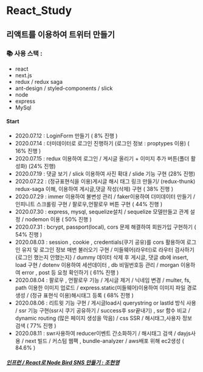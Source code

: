 # React_Study

## 리액트를 이용하여 트위터 만들기

### :books: 사용 스택 : 
- react
- next.js
- redux / redux saga
- ant-design / styled-components / slick
- node
- express
- MySql

#### Start
- 2020.07.12 : LoginForm 만들기 ( 8% 진행 )
- 2020.07.14 : 더미데이터로 로그인 진행하기 (로그인 정보 : proptypes 이용) ( 16% 진행 )
- 2020.07.15 : redux 이용하여 로그인 / 게시글 올리기 + 이미지 추가 버튼(폴더 활성화) (24% 진행)
- 2020.07.19 : 댓글 보기 / slick 이용하여 사진 확대 / slide 기능 구현 (28% 진행)
- 2020.07.22 : (정규표현식을 이용)게시글 해시 태그 링크 만들기/ (redux-thunk) redux-saga 이해, 이용하여 게시글,댓글 작성(삭제) 구현 ( 38% 진행 ) 
- 2020.07.29 : immer 이용하여 불변성 관리 / faker이용하여 더미데이터 만들기 / 인피니트 스크롤링 구현 / 팔로우,언팔로우 버튼 구현 ( 44% 진행 )
- 2020.07.30 : express, mysql, sequelize설치 / sequelize 모델만들고 관계 설정 / nodemon 이용 ( 50% 진행 )
- 2020.07.31 : bcrypt, passport(local), cors 문제 해결하여 회원가입 구현하기 ( 54% 진행 )
- 2020.08.03 : session , cookie , credentials(쿠기 공유)를 cors 활용하여 로그인 유지 및 로그인 정보 매번 불러오기 구현 / 미들웨어(라우터)로 라우터 검사하기{로그인 했는지 안했는지} /
 dummy 데이터 삭제 후 게시글, 댓글 db에 insert, load 구현 /
  dotenv 이용하여 세션데이터 , db 비밀번호등 관리 /
  morgan 이용하여 error , post 등 요청 확인하기 ( 61% 진행 )
- 2020.08.04 : 팔로우 , 언팔로우 기능 / 게시글 제거 / 닉네임 변경 / multer, fs, path 이용한 이미지 업로드 / express.static(미들웨어)이용하여 이미지 파일 경로 생성 / (정규 표현식 이용)해시태그 등록 ( 68% 진행 )
- 2020.08.06 : 리트윗 기능 구현 / 게시글load시 querystring or lastId 방식 사용 / ssr 기능 구현(ssr시 쿠기 공유하기 / success후 ssr끝내기) , ssr 함수 비교 / dynamic routing (많은 페이지 생성을 막음) / css SSR / 해시태그,사용자 정보 검색 ( 77% 진행 )
- 2020.08.11 : swr사용하여 reducer이벤트 간소화하기 / 해시태그 검색 / dayjs사용 / next 빌드 / 커스텀 웹팩 , bundle-analyzer / aws배포 위해 ec2생성 ( 84.6% )
##### [인프런 / React로 Node Bird SNS 만들기 : 조현영 ](https://www.inflearn.com/course/%EB%85%B8%EB%93%9C%EB%B2%84%EB%93%9C-%EB%A6%AC%EC%95%A1%ED%8A%B8-%EB%A6%AC%EB%89%B4%EC%96%BC#)
